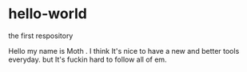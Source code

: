 # hello-world
the first respository

Hello my name is Moth . I think It's nice to have a new and better tools everyday. but It's fuckin hard to follow all of em.
